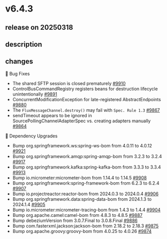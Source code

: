 # v6.4.3

## release on 20250318
## description
## changes
🐞 Bug Fixes

* The shared SFTP session is closed prematurely <a href="https://github.com/spring-projects/spring-integration/issues/9910" data-hovercard-type="issue" data-hovercard-url="/spring-projects/spring-integration/issues/9910/hovercard">#9910</a>
* ControlBusCommandRegistry registers beans for destruction lifecycle unintentionally <a href="https://github.com/spring-projects/spring-integration/issues/9891" data-hovercard-type="issue" data-hovercard-url="/spring-projects/spring-integration/issues/9891/hovercard">#9891</a>
* ConcurrentModificationException for late-registered AbstractEndpoints <a href="https://github.com/spring-projects/spring-integration/issues/9880" data-hovercard-type="issue" data-hovercard-url="/spring-projects/spring-integration/issues/9880/hovercard">#9880</a>
* The <code>FluxMessageChannel.destroy()</code> may fail with <code>Spec. Rule 1.3</code> <a href="https://github.com/spring-projects/spring-integration/issues/9867" data-hovercard-type="issue" data-hovercard-url="/spring-projects/spring-integration/issues/9867/hovercard">#9867</a>
* sendTimeout appears to be ignored in SourcePollingChannelAdapterSpec vs. creating adapters manually <a href="https://github.com/spring-projects/spring-integration/issues/9864" data-hovercard-type="issue" data-hovercard-url="/spring-projects/spring-integration/issues/9864/hovercard">#9864</a>

🔨 Dependency Upgrades

* Bump org.springframework.ws:spring-ws-bom from 4.0.11 to 4.0.12 <a href="https://github.com/spring-projects/spring-integration/pull/9921" data-hovercard-type="pull_request" data-hovercard-url="/spring-projects/spring-integration/pull/9921/hovercard">#9921</a>
* Bump org.springframework.amqp:spring-amqp-bom from 3.2.3 to 3.2.4 <a href="https://github.com/spring-projects/spring-integration/pull/9917" data-hovercard-type="pull_request" data-hovercard-url="/spring-projects/spring-integration/pull/9917/hovercard">#9917</a>
* Bump org.springframework.kafka:spring-kafka-bom from 3.3.3 to 3.3.4 <a href="https://github.com/spring-projects/spring-integration/pull/9913" data-hovercard-type="pull_request" data-hovercard-url="/spring-projects/spring-integration/pull/9913/hovercard">#9913</a>
* Bump io.micrometer:micrometer-bom from 1.14.4 to 1.14.5 <a href="https://github.com/spring-projects/spring-integration/pull/9908" data-hovercard-type="pull_request" data-hovercard-url="/spring-projects/spring-integration/pull/9908/hovercard">#9908</a>
* Bump org.springframework:spring-framework-bom from 6.2.3 to 6.2.4 <a href="https://github.com/spring-projects/spring-integration/pull/9907" data-hovercard-type="pull_request" data-hovercard-url="/spring-projects/spring-integration/pull/9907/hovercard">#9907</a>
* Bump io.projectreactor:reactor-bom from 2024.0.3 to 2024.0.4 <a href="https://github.com/spring-projects/spring-integration/pull/9906" data-hovercard-type="pull_request" data-hovercard-url="/spring-projects/spring-integration/pull/9906/hovercard">#9906</a>
* Bump org.springframework.data:spring-data-bom from 2024.1.3 to 2024.1.4 <a href="https://github.com/spring-projects/spring-integration/pull/9905" data-hovercard-type="pull_request" data-hovercard-url="/spring-projects/spring-integration/pull/9905/hovercard">#9905</a>
* Bump io.micrometer:micrometer-tracing-bom from 1.4.3 to 1.4.4 <a href="https://github.com/spring-projects/spring-integration/pull/9904" data-hovercard-type="pull_request" data-hovercard-url="/spring-projects/spring-integration/pull/9904/hovercard">#9904</a>
* Bump org.apache.camel:camel-bom from 4.8.3 to 4.8.5 <a href="https://github.com/spring-projects/spring-integration/pull/9887" data-hovercard-type="pull_request" data-hovercard-url="/spring-projects/spring-integration/pull/9887/hovercard">#9887</a>
* Bump debeziumVersion from 3.0.7.Final to 3.0.8.Final <a href="https://github.com/spring-projects/spring-integration/pull/9886" data-hovercard-type="pull_request" data-hovercard-url="/spring-projects/spring-integration/pull/9886/hovercard">#9886</a>
* Bump com.fasterxml.jackson:jackson-bom from 2.18.2 to 2.18.3 <a href="https://github.com/spring-projects/spring-integration/pull/9875" data-hovercard-type="pull_request" data-hovercard-url="/spring-projects/spring-integration/pull/9875/hovercard">#9875</a>
* Bump org.apache.groovy:groovy-bom from 4.0.25 to 4.0.26 <a href="https://github.com/spring-projects/spring-integration/pull/9874" data-hovercard-type="pull_request" data-hovercard-url="/spring-projects/spring-integration/pull/9874/hovercard">#9874</a>

